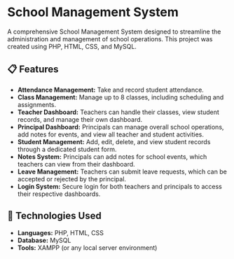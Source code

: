# School Management System

A comprehensive School Management System designed to streamline the administration and management of school operations. This project was created using PHP, HTML, CSS, and MySQL.

## 📋 Features
- **Attendance Management:** Take and record student attendance.
- **Class Management:** Manage up to 8 classes, including scheduling and assignments.
- **Teacher Dashboard:** Teachers can handle their classes, view student records, and manage their own dashboard.
- **Principal Dashboard:** Principals can manage overall school operations, add notes for events, and view all teacher and student activities.
- **Student Management:** Add, edit, delete, and view student records through a dedicated student form.
- **Notes System:** Principals can add notes for school events, which teachers can view from their dashboard.
- **Leave Management:** Teachers can submit leave requests, which can be accepted or rejected by the principal.
- **Login System:** Secure login for both teachers and principals to access their respective dashboards.

## 🔧 Technologies Used
- **Languages:** PHP, HTML, CSS
- **Database:** MySQL
- **Tools:** XAMPP (or any local server environment)

